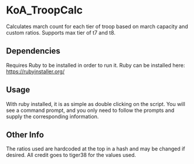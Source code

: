 # KoA_TroopCalc
Calculates march count for each tier of troop based on march capacity and custom ratios. Supports max tier of t7 and t8.


## Dependencies ##
Requires Ruby to be installed in order to run it. 
Ruby can be installed here: https://rubyinstaller.org/

## Usage ##
With ruby installed, it is as simple as double clicking on the script. 
You will see a command prompt, and you only need to follow the prompts and 
supply the corresponding information. 

## Other Info ##

The ratios used are hardcoded at the top in a hash and may be changed if desired.
All credit goes to tiger38 for the values used. 

